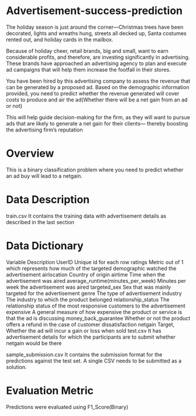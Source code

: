 # Advertisement-success-prediction

The holiday season is just around the corner—Christmas trees have been decorated, lights and wreaths hung, streets all decked up, Santa costumes rented out, and holiday cards in the mailbox.

Because of holiday cheer, retail brands, big and small, want to earn considerable profits, and therefore, are investing significantly in advertising. These brands have approached an advertising agency to plan and execute ad campaigns that will help them increase the footfall in their stores.

You have been hired by this advertising company to assess the revenue that can be generated by a proposed ad. Based on the demographic information provided, you need to predict whether the revenue generated will cover costs to produce and air the ad(Whether there will be a net gain from an ad or not)

This will help guide decision-making for the firm, as they will want to pursue ads that are likely to generate a net gain for their clients— thereby boosting the advertising firm’s reputation

# Overview
This is a binary classification problem where you need to predict whether an ad buy will lead to a netgain.

# Data Description
train.csv
It contains the training data with advertisement details as described in the last section

# Data Dictionary
Variable	Description
UserID	Unique id for each row
ratings	Metric out of 1 which represents how much of the targeted demographic watched the advertisement 
airlocation	Country of origin
airtime	Time when the advertisement was aired
average_runtime(minutes_per_week)	Minutes per week the advertisement was aired
targeted_sex	Sex that was mainly targeted for the advertisement
genre	The type of advertisement
industry	The industry to which the product belonged
relationship_status	The relationship status of the most responsive customers to the advertisement
expensive	A general measure of how expensive the product or service is that the ad is discussing
money_back_guarantee	Whether or not the product offers a refund in the case of customer dissatisfaction
netgain	Target, Whether the ad will incur a gain or loss when sold
test.csv
It has advertisement details for which the participants are to submit whether netgain would be there

sample_submission.csv
It contains the submission format for the predictions against the test set. A single CSV needs to be submitted as a solution.

# Evaluation Metric

Predictions were evaluated using F1_Score(Binary)
